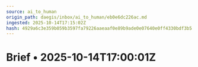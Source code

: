 ```yaml
---
source: ai_to_human
origin_path: daegis/inbox/ai_to_human/eb0e6dc226ac.md
ingested: 2025-10-14T17:15:02Z
hash: 4929a6c3e359b059b3597fa79226aaeaaf0e89b9ade0e07640e0ff4330bdf3b5
---
```

# Brief • 2025-10-14T17:00:01Z


